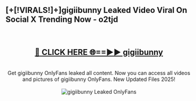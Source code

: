 <h2>[+[!VIRALS!]+]gigiibunny Leaked Video Viral On Social X Trending Now - o2tjd</h2>
<br>
<div align="center">
<h2><a href="https://libra.edu.pl?gigiibunny" rel="nofollow">🔴 CLICK HERE 🌐==►► gigiibunny</a></h2>
<br>
Get gigiibunny OnlyFans leaked all content. Now you can access all videos and pictures of gigiibunny OnlyFans. New Updated Files 2025!
<br>
<br>
<a href="https://libra.edu.pl?gigiibunny" rel="nofollow" data-target="animated-image.originalLink"><img src="https://i.ibb.co.com/WyWwxjT/player-gif2.gif" alt="gigiibunny Leaked OnlyFans" style="max-width: 100%; display: inline-block;" data-target="animated-image.originalImage"></a>
</div>
<br>